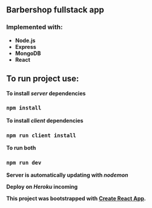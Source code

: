 ## Barbershop fullstack app
### Implemented with:
<ul>
<li><b>Node.js<b></li>
<li><b>Express<b></li>
<li><b>MongoDB<b></li>
<li><b>React<b></li>
</ul>

## To run project use: 
To install <i>server</i> dependencies
### `npm install `
To install <i>client</i> dependencies
### `npm run client install `
To run both
### `npm run dev `
Server is automatically updating with <i>nodemon</i>

Deploy on <i>Heroku</i> incoming

This project was bootstrapped with [Create React App](https://github.com/facebook/create-react-app).
